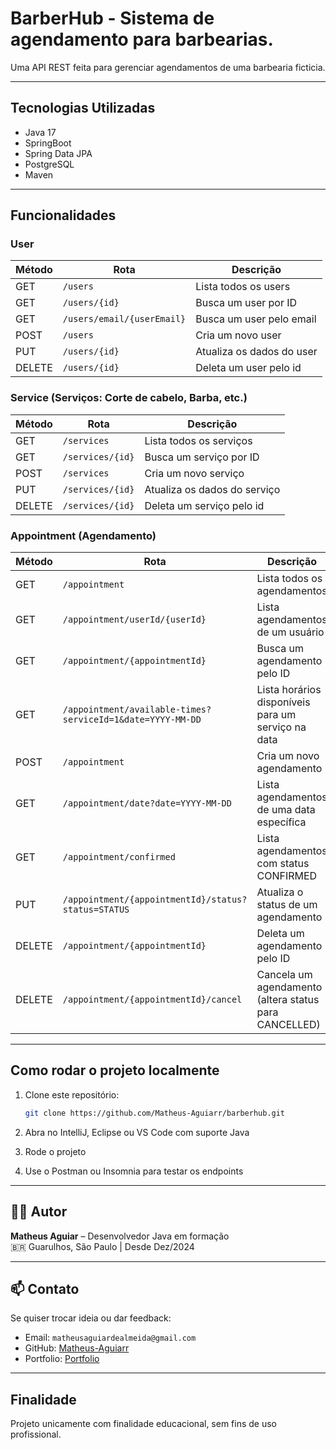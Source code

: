# BarberHub - Sistema de agendamento para barbearias.

Uma API REST feita para gerenciar agendamentos de uma barbearia ficticia.

---
## Tecnologias Utilizadas
- Java 17
- SpringBoot
- Spring Data JPA
- PostgreSQL
- Maven
  
---
## Funcionalidades
### User

| Método | Rota                      | Descrição                        |
|--------|---------------------------|----------------------------------|
| GET    | `/users`                  | Lista todos os users             |
| GET    | `/users/{id}`             | Busca um user por ID             |
| GET    | `/users/email/{userEmail}`| Busca um user pelo email         |
| POST   | `/users`                  | Cria um novo user                |
| PUT    | `/users/{id}`             | Atualiza os dados do user        |
| DELETE | `/users/{id}`             | Deleta um user pelo id           |

### Service (Serviços: Corte de cabelo, Barba, etc.)

| Método | Rota                      | Descrição                        |
|--------|---------------------------|----------------------------------|
| GET    | `/services`               | Lista todos os serviços          |
| GET    | `/services/{id}`          | Busca um serviço por ID          |
| POST   | `/services`               | Cria um novo serviço             |
| PUT    | `/services/{id}`          | Atualiza os dados do serviço     |
| DELETE | `/services/{id}`          | Deleta um serviço pelo id        |

### Appointment (Agendamento)

| Método | Rota                                                      | Descrição                                              |
|--------|-----------------------------------------------------------|--------------------------------------------------------|
| GET    | `/appointment`                                            | Lista todos os agendamentos                            |
| GET    | `/appointment/userId/{userId}`                            | Lista agendamentos de um usuário                       |
| GET    | `/appointment/{appointmentId}`                            | Busca um agendamento pelo ID                           |
| GET    | `/appointment/available-times?serviceId=1&date=YYYY-MM-DD`| Lista horários disponíveis para um serviço na data     |
| POST   | `/appointment`                                            | Cria um novo agendamento                               |
| GET    | `/appointment/date?date=YYYY-MM-DD`                       | Lista agendamentos de uma data específica              |
| GET    | `/appointment/confirmed`                                  | Lista agendamentos com status CONFIRMED                |
| PUT    | `/appointment/{appointmentId}/status?status=STATUS`       | Atualiza o status de um agendamento                    |
| DELETE | `/appointment/{appointmentId}`                            | Deleta um agendamento pelo ID                          |
| DELETE | `/appointment/{appointmentId}/cancel`                     | Cancela um agendamento (altera status para CANCELLED)  |

---

## Como rodar o projeto localmente

1. Clone este repositório:
   ```bash
   git clone https://github.com/Matheus-Aguiarr/barberhub.git
   ```

2. Abra no IntelliJ, Eclipse ou VS Code com suporte Java

3. Rode o projeto 

4. Use o Postman ou Insomnia para testar os endpoints

---

## 🧑‍💻 Autor

**Matheus Aguiar** – Desenvolvedor Java em formação  
🇧🇷 Guarulhos, São Paulo | Desde Dez/2024

---

## 📫 Contato

Se quiser trocar ideia ou dar feedback:

- Email: `matheusaguiardealmeida@gmail.com`
- GitHub: [Matheus-Aguiarr](https://github.com/Matheus-Aguiarr)
- Portfolio: [Portfolio](https://matheusaguiar.vercel.app)

---

## Finalidade
Projeto unicamente com finalidade educacional, sem fins de uso profissional.
